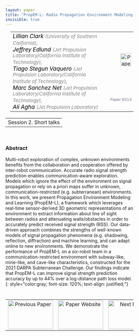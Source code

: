 ```yaml
---
layout: paper
title: "PropEM-L: Radio Propagation Environment Modeling and Learning for Communication-Aware Multi-Robot Exploration"
invisible: true
---
```

<head>
<style>
* {
  box-sizing: border-box;
}

#myInput {
  background-position: 10px 10px;
  background-repeat: no-repeat;
  width: 100%;
  font-size: 100%;
  padding: 12px 20px 12px 40px;
  border: 1px solid #ddd;
  margin-bottom: 12px;
}

#myTable, #myTableA {
  border-collapse: collapse;
  width: 100%;
  border: 1px solid #ddd;
  font-size: 100%;
}

#myTable th, #myTable td, #myTableA th, #myTableA td {
  text-align: left;
  padding: 12px;
}

#myTable tr, #myTableA tr {
  border-bottom: 1px solid #ddd;
}

#myTable tr.header, #myTable tr:hover, #myTableA tr.header, #myTableA tr:hover {
  background-color: #f1f1f1;
}


#eventcounter1 a {
    font-size: 12px;
    color: #ffffff;
    display: block;
}

#eventcounter1 a:hover {
    text-decoration: none;
}

#eventcounter2 a {
    font-size: 12px;
    color: #ffffff;
    display: block;
}

#eventcounter2 a:hover {
    text-decoration: none;
}

</style>
</head>

<table width = "95%" style="padding-left: 15px; margin-left: auto; margin-right: 10px;">
<tr><td style = "vertical-align: top; padding-right: 25px;" rowspan="2">
<span style="color:black; font-size: 110%;"><i>
Lillian Clark <span style="color:gray; font-size: 85%">(University of Southern California)</span><span style="color:gray; font-size: 100%">,</span><br>
Jeffrey Edlund <span style="color:gray; font-size: 85%">(Jet Propulsion Laboratory/California Institute of Technology)</span><span style="color:gray; font-size: 100%">,</span><br>
Tiago Stegun Vaquero <span style="color:gray; font-size: 85%">(Jet Propulsion Laboratory/California Institute of Technology)</span><span style="color:gray; font-size: 100%">,</span><br>
Marc Sanchez Net <span style="color:gray; font-size: 85%">(Jet Propulsion Laboratory/California Institute of Technology)</span><span style="color:gray; font-size: 100%">,</span><br>
Ali Agha <span style="color:gray; font-size: 85%">(Jet Propulsion Laboratory)</span>
</i></span>
</td>

<td style="text-align: right;"><a href="http://www.roboticsproceedings.org/rss18/p014.pdf"><img src="{{ site.baseurl }}/images/paper_link.png" alt="Paper Website" width = "33"  height = "40"/></a><br></td>
</tr>
<tr>
<td style="color:#777789; text-align:right; font-size: 75%; margin-right:10px;">Paper&nbsp;#014</td>
</tr>
</table>

<table width="80%" style="margin-top: 20px; margin-left: auto; margin-right: auto;">
  <tr>
    <td style="text-align:center;">Session 2. Short talks</td>
  </tr>
</table>
<br>


### Abstract
Multi-robot exploration of complex, unknown environments benefits from the collaboration and cooperation offered by inter-robot communication. Accurate radio signal strength prediction enables communication-aware exploration. Models which ignore the effect of the environment on signal propagation or rely on a priori maps suffer in unknown, communication-restricted (e.g. subterranean) environments. In this work, we present Propagation Environment Modeling and Learning (PropEM-L), a framework which leverages real-time sensor-derived 3D geometric representations of an environment to extract information about line of sight between radios and attenuating walls/obstacles in order to accurately predict received signal strength (RSS). Our data-driven approach combines the strengths of well-known models of signal propagation phenomena (e.g. shadowing, reflection, diffraction) and machine learning, and can adapt online to new environments. We demonstrate the performance of PropEM-L on a six-robot team in a communication-restricted environment with subway-like, mine-like, and cave-like characteristics, constructed for the 2021 DARPA Subterranean Challenge. Our findings indicate that PropEM-L can improve signal strength prediction accuracy by up to 44% over a log-distance path loss model.
{: style="color:gray; font-size: 120%; text-align: justified;"}


<table width="100%" style="margin-top:40px;">
<tr>
    <td style="width: 30%; text-align: center;"><a href="{{ site.baseurl }}/program/papers/013/">
<img src="{{ site.baseurl }}/images/previous_paper_icon.png"
       alt="Previous Paper" width = "142"  height = "90"/> 
</a> </td>
<td style="text-align: center;"><a href="{{ site.baseurl }}/program/papers">
<img src="{{ site.baseurl }}/images/overview_icon.png"
       alt="Paper Website" width = "142"  height = "90"/> 
</a> </td>
    <td style="width: 30%; text-align: center;"><a href="{{ site.baseurl }}/program/papers/015/">
    <img src="{{ site.baseurl }}/images/next_paper_icon.png"
        alt="Next Paper" width = "142"  height = "90"/>
    </a></td>
</tr>
</table>
